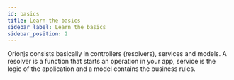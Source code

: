 ```yaml
---
id: basics
title: Learn the basics
sidebar_label: Learn the basics
sidebar_position: 2
---
```


Orionjs consists basically in controllers (resolvers), services and models.
A resolver is a function that starts an operation in your app, service is the logic of the application and a model contains the business rules.
